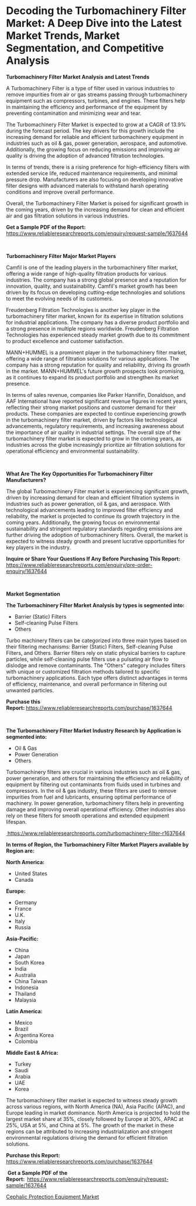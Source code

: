 <p><h1>Decoding the Turbomachinery Filter Market: A Deep Dive into the Latest Market Trends, Market Segmentation, and Competitive Analysis</h1></p><p><strong>Turbomachinery Filter Market Analysis and Latest Trends</strong></p>
<p><p>A Turbomachinery Filter is a type of filter used in various industries to remove impurities from air or gas streams passing through turbomachinery equipment such as compressors, turbines, and engines. These filters help in maintaining the efficiency and performance of the equipment by preventing contamination and minimizing wear and tear.</p><p>The Turbomachinery Filter Market is expected to grow at a CAGR of 13.9% during the forecast period. The key drivers for this growth include the increasing demand for reliable and efficient turbomachinery equipment in industries such as oil & gas, power generation, aerospace, and automotive. Additionally, the growing focus on reducing emissions and improving air quality is driving the adoption of advanced filtration technologies.</p><p>In terms of trends, there is a rising preference for high-efficiency filters with extended service life, reduced maintenance requirements, and minimal pressure drop. Manufacturers are also focusing on developing innovative filter designs with advanced materials to withstand harsh operating conditions and improve overall performance.</p><p>Overall, the Turbomachinery Filter Market is poised for significant growth in the coming years, driven by the increasing demand for clean and efficient air and gas filtration solutions in various industries.</p></p>
<p><strong>Get a Sample PDF of the Report:&nbsp;</strong> <a href="https://www.reliableresearchreports.com/enquiry/request-sample/1637644">https://www.reliableresearchreports.com/enquiry/request-sample/1637644</a></p>
<p>&nbsp;</p>
<p><strong>Turbomachinery Filter Major Market Players</strong></p>
<p><p>Camfil is one of the leading players in the turbomachinery filter market, offering a wide range of high-quality filtration products for various industries. The company has a strong global presence and a reputation for innovation, quality, and sustainability. Camfil's market growth has been driven by its focus on developing cutting-edge technologies and solutions to meet the evolving needs of its customers.</p><p>Freudenberg Filtration Technologies is another key player in the turbomachinery filter market, known for its expertise in filtration solutions for industrial applications. The company has a diverse product portfolio and a strong presence in multiple regions worldwide. Freudenberg Filtration Technologies has experienced steady market growth due to its commitment to product excellence and customer satisfaction.</p><p>MANN+HUMMEL is a prominent player in the turbomachinery filter market, offering a wide range of filtration solutions for various applications. The company has a strong reputation for quality and reliability, driving its growth in the market. MANN+HUMMEL's future growth prospects look promising, as it continues to expand its product portfolio and strengthen its market presence.</p><p>In terms of sales revenue, companies like Parker Hannifin, Donaldson, and AAF International have reported significant revenue figures in recent years, reflecting their strong market positions and customer demand for their products. These companies are expected to continue experiencing growth in the turbomachinery filter market, driven by factors like technological advancements, regulatory requirements, and increasing awareness about the importance of air quality in industrial settings. The overall size of the turbomachinery filter market is expected to grow in the coming years, as industries across the globe increasingly prioritize air filtration solutions for operational efficiency and environmental sustainability.</p></p>
<p>&nbsp;</p>
<p><strong>What Are The Key Opportunities For Turbomachinery Filter Manufacturers?</strong></p>
<p><p>The global Turbomachinery Filter market is experiencing significant growth, driven by increasing demand for clean and efficient filtration systems in industries such as power generation, oil & gas, and aerospace. With technological advancements leading to improved filter efficiency and reliability, the market is projected to continue its growth trajectory in the coming years. Additionally, the growing focus on environmental sustainability and stringent regulatory standards regarding emissions are further driving the adoption of turbomachinery filters. Overall, the market is expected to witness steady growth and present lucrative opportunities for key players in the industry.</p></p>
<p><strong>Inquire or Share Your Questions If Any Before Purchasing This Report:</strong> <a href="https://www.reliableresearchreports.com/enquiry/pre-order-enquiry/1637644">https://www.reliableresearchreports.com/enquiry/pre-order-enquiry/1637644</a></p>
<p>&nbsp;</p>
<p><strong>Market Segmentation</strong></p>
<p><strong>The Turbomachinery Filter Market Analysis by types is segmented into:</strong></p>
<p><ul><li>Barrier (Static) Filters</li><li>Self-cleaning Pulse Filters</li><li>Others</li></ul></p>
<p><p>Turbo machinery filters can be categorized into three main types based on their filtering mechanisms: Barrier (Static) Filters, Self-cleaning Pulse Filters, and Others. Barrier filters rely on static physical barriers to capture particles, while self-cleaning pulse filters use a pulsating air flow to dislodge and remove contaminants. The "Others" category includes filters with unique or customized filtration methods tailored to specific turbomachinery applications. Each type offers distinct advantages in terms of efficiency, maintenance, and overall performance in filtering out unwanted particles.</p></p>
<p><strong>Purchase this Report:&nbsp;</strong><a href="https://www.reliableresearchreports.com/purchase/1637644">https://www.reliableresearchreports.com/purchase/1637644</a></p>
<p>&nbsp;</p>
<p><strong>The Turbomachinery Filter Market Industry Research by Application is segmented into:</strong></p>
<p><ul><li>Oil & Gas</li><li>Power Generation</li><li>Others</li></ul></p>
<p><p>Turbomachinery filters are crucial in various industries such as oil & gas, power generation, and others for maintaining the efficiency and reliability of equipment by filtering out contaminants from fluids used in turbines and compressors. In the oil & gas industry, these filters are used to remove impurities from fuel and lubricants, ensuring optimal performance of machinery. In power generation, turbomachinery filters help in preventing damage and improving overall operational efficiency. Other industries also rely on these filters for smooth operations and extended equipment lifespan.</p></p>
<p><a href="https://www.reliableresearchreports.com/turbomachinery-filter-r1637644">&nbsp;https://www.reliableresearchreports.com/turbomachinery-filter-r1637644</a></p>
<p><strong>In terms of Region, the Turbomachinery Filter Market Players available by Region are:</strong></p>
<p>
    <p> <strong> North America: </strong>
        <ul>
            <li>United States</li>
            <li>Canada</li>
        </ul>
        </p> 
    <p> <strong> Europe: </strong>
        <ul>
            <li>Germany</li>
            <li>France</li>
            <li>U.K.</li>
            <li>Italy</li>
            <li>Russia</li>
        </ul>
        </p> 
    <p> <strong> Asia-Pacific: </strong>
        <ul>
            <li>China</li>
            <li>Japan</li>
            <li>South Korea</li>
            <li>India</li>
            <li>Australia</li>
            <li>China Taiwan</li>
            <li>Indonesia</li>
            <li>Thailand</li>
            <li>Malaysia</li>
        </ul>
        </p> 
    <p> <strong> Latin America: </strong>
        <ul>
            <li>Mexico</li>
            <li>Brazil</li>
            <li>Argentina Korea</li>
            <li>Colombia</li>
        </ul>
        </p> 
    <p> <strong> Middle East & Africa: </strong>
        <ul>
            <li>Turkey</li>
            <li>Saudi</li>
            <li>Arabia</li>
            <li>UAE</li>
            <li>Korea</li>
        </ul>
    </p>
    </p>
<p><p>The turbomachinery filter market is expected to witness steady growth across various regions, with North America (NA), Asia Pacific (APAC), and Europe leading in market dominance. North America is projected to hold the largest market share at 35%, closely followed by Europe at 30%, APAC at 25%, USA at 5%, and China at 5%. The growth of the market in these regions can be attributed to increasing industrialization and stringent environmental regulations driving the demand for efficient filtration solutions.</p></p>
<p><strong>Purchase this Report: </strong><a href="https://www.reliableresearchreports.com/purchase/1637644">https://www.reliableresearchreports.com/purchase/1637644</a></p>
<p>&nbsp;<strong>Get a Sample PDF of the Report:&nbsp;&nbsp;</strong><a href="https://www.reliableresearchreports.com/enquiry/request-sample/1637644">https://www.reliableresearchreports.com/enquiry/request-sample/1637644</a></p>
<p><strong></strong></p>
<p><p><a href="https://github.com/lbird53714/Market-Research-Report-List-4/blob/main/cephalic-protection-equipment-market.md">Cephalic Protection Equipment Market</a></p></p>